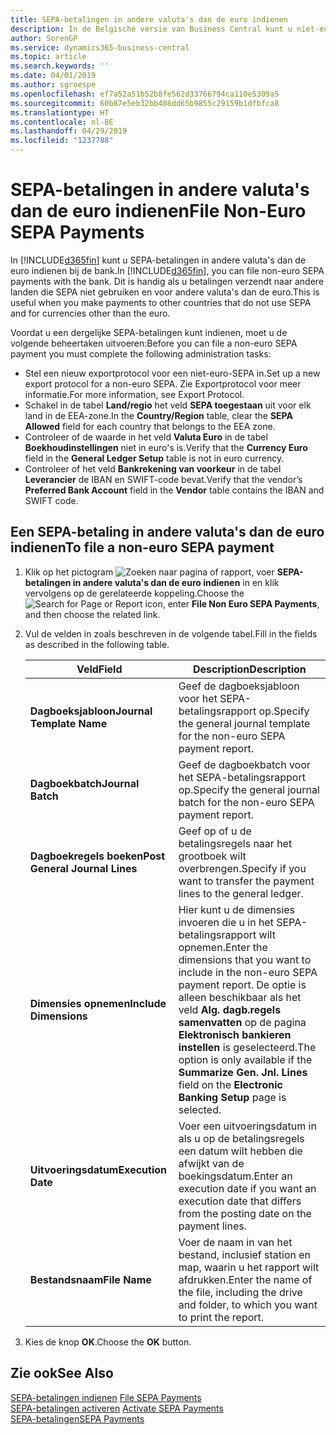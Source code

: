 ```yaml
---
title: SEPA-betalingen in andere valuta's dan de euro indienen
description: In de Belgische versie van Business Central kunt u niet-euro SEPA-betalingen bij de bank archiveren. Dit is handig als u betalingen verzendt naar andere landen die SEPA niet gebruiken en voor andere valuta's dan de euro.
author: SorenGP
ms.service: dynamics365-business-central
ms.topic: article
ms.search.keywords: ''
ms.date: 04/01/2019
ms.author: sgroespe
ms.openlocfilehash: ef7a52a51b52b8fe562d33766794ca110e5309a5
ms.sourcegitcommit: 60b87e5eb32bb408dd65b9855c29159b1dfbfca8
ms.translationtype: HT
ms.contentlocale: nl-BE
ms.lasthandoff: 04/29/2019
ms.locfileid: "1237788"
---
```

# <a name="file-non-euro-sepa-payments"></a><span data-ttu-id="d33c4-104">SEPA-betalingen in andere valuta's dan de euro indienen</span><span class="sxs-lookup"><span data-stu-id="d33c4-104">File Non-Euro SEPA Payments</span></span>
<span data-ttu-id="d33c4-105">In [!INCLUDE[d365fin](../../includes/d365fin_md.md)] kunt u SEPA-betalingen in andere valuta's dan de euro indienen bij de bank.</span><span class="sxs-lookup"><span data-stu-id="d33c4-105">In [!INCLUDE[d365fin](../../includes/d365fin_md.md)], you can file non-euro SEPA payments with the bank.</span></span> <span data-ttu-id="d33c4-106">Dit is handig als u betalingen verzendt naar andere landen die SEPA niet gebruiken en voor andere valuta's dan de euro.</span><span class="sxs-lookup"><span data-stu-id="d33c4-106">This is useful when you make payments to other countries that do not use SEPA and for currencies other than the euro.</span></span>  

<span data-ttu-id="d33c4-107">Voordat u een dergelijke SEPA-betalingen kunt indienen, moet u de volgende beheertaken uitvoeren:</span><span class="sxs-lookup"><span data-stu-id="d33c4-107">Before you can file a non-euro SEPA payment you must complete the following administration tasks:</span></span>  

- <span data-ttu-id="d33c4-108">Stel een nieuw exportprotocol voor een niet-euro-SEPA in.</span><span class="sxs-lookup"><span data-stu-id="d33c4-108">Set up a new export protocol for a non-euro SEPA.</span></span> <span data-ttu-id="d33c4-109">Zie Exportprotocol voor meer informatie.</span><span class="sxs-lookup"><span data-stu-id="d33c4-109">For more information, see Export Protocol.</span></span>  
- <span data-ttu-id="d33c4-110">Schakel in de tabel **Land/regio** het veld **SEPA toegestaan** uit voor elk land in de EEA-zone.</span><span class="sxs-lookup"><span data-stu-id="d33c4-110">In the **Country/Region** table, clear the **SEPA Allowed** field for each country that belongs to the EEA zone.</span></span>  
- <span data-ttu-id="d33c4-111">Controleer of de waarde in het veld **Valuta Euro** in de tabel **Boekhoudinstellingen** niet in euro's is.</span><span class="sxs-lookup"><span data-stu-id="d33c4-111">Verify that the **Currency Euro** field in the **General Ledger Setup** table is not in euro currency.</span></span>  
- <span data-ttu-id="d33c4-112">Controleer of het veld **Bankrekening van voorkeur** in de tabel **Leverancier** de IBAN en SWIFT-code bevat.</span><span class="sxs-lookup"><span data-stu-id="d33c4-112">Verify that the vendor’s **Preferred Bank Account** field in the **Vendor** table contains the IBAN and SWIFT code.</span></span>  

## <a name="to-file-a-non-euro-sepa-payment"></a><span data-ttu-id="d33c4-113">Een SEPA-betaling in andere valuta's dan de euro indienen</span><span class="sxs-lookup"><span data-stu-id="d33c4-113">To file a non-euro SEPA payment</span></span>  

1.  <span data-ttu-id="d33c4-114">Klik op het pictogram ![Zoeken naar pagina of rapport](../../media/ui-search/search_small.png "Pictogram Zoeken naar pagina of rapport"), voer **SEPA-betalingen in andere valuta's dan de euro indienen** in en klik vervolgens op de gerelateerde koppeling.</span><span class="sxs-lookup"><span data-stu-id="d33c4-114">Choose the ![Search for Page or Report](../../media/ui-search/search_small.png "Search for Page or Report icon") icon, enter **File Non Euro SEPA Payments**, and then choose the related link.</span></span>  
2.  <span data-ttu-id="d33c4-115">Vul de velden in zoals beschreven in de volgende tabel.</span><span class="sxs-lookup"><span data-stu-id="d33c4-115">Fill in the fields as described in the following table.</span></span>  

    |<span data-ttu-id="d33c4-116">Veld</span><span class="sxs-lookup"><span data-stu-id="d33c4-116">Field</span></span>|<span data-ttu-id="d33c4-117">Description</span><span class="sxs-lookup"><span data-stu-id="d33c4-117">Description</span></span>|  
    |---------------------------------|---------------------------------------|  
    |<span data-ttu-id="d33c4-118">**Dagboeksjabloon**</span><span class="sxs-lookup"><span data-stu-id="d33c4-118">**Journal Template Name**</span></span>|<span data-ttu-id="d33c4-119">Geef de dagboeksjabloon voor het SEPA-betalingsrapport op.</span><span class="sxs-lookup"><span data-stu-id="d33c4-119">Specify the general journal template for the non-euro SEPA payment report.</span></span>|  
    |<span data-ttu-id="d33c4-120">**Dagboekbatch**</span><span class="sxs-lookup"><span data-stu-id="d33c4-120">**Journal Batch**</span></span>|<span data-ttu-id="d33c4-121">Geef de dagboekbatch voor het SEPA-betalingsrapport op.</span><span class="sxs-lookup"><span data-stu-id="d33c4-121">Specify the general journal batch for the non-euro SEPA payment report.</span></span>|  
    |<span data-ttu-id="d33c4-122">**Dagboekregels boeken**</span><span class="sxs-lookup"><span data-stu-id="d33c4-122">**Post General Journal Lines**</span></span>|<span data-ttu-id="d33c4-123">Geef op of u de betalingsregels naar het grootboek wilt overbrengen.</span><span class="sxs-lookup"><span data-stu-id="d33c4-123">Specify if you want to transfer the payment lines to the general ledger.</span></span>|  
    |<span data-ttu-id="d33c4-124">**Dimensies opnemen**</span><span class="sxs-lookup"><span data-stu-id="d33c4-124">**Include Dimensions**</span></span>|<span data-ttu-id="d33c4-125">Hier kunt u de dimensies invoeren die u in het SEPA-betalingsrapport wilt opnemen.</span><span class="sxs-lookup"><span data-stu-id="d33c4-125">Enter the dimensions that you want to include in the non-euro SEPA payment report.</span></span> <span data-ttu-id="d33c4-126">De optie is alleen beschikbaar als het veld **Alg. dagb.regels samenvatten** op de pagina **Elektronisch bankieren instellen** is geselecteerd.</span><span class="sxs-lookup"><span data-stu-id="d33c4-126">The option is only available if the **Summarize Gen. Jnl. Lines** field on the **Electronic Banking Setup** page is selected.</span></span>|  
    |<span data-ttu-id="d33c4-127">**Uitvoeringsdatum**</span><span class="sxs-lookup"><span data-stu-id="d33c4-127">**Execution Date**</span></span>|<span data-ttu-id="d33c4-128">Voer een uitvoeringsdatum in als u op de betalingsregels een datum wilt hebben die afwijkt van de boekingsdatum.</span><span class="sxs-lookup"><span data-stu-id="d33c4-128">Enter an execution date if you want an execution date that differs from the posting date on the payment lines.</span></span>|  
    |<span data-ttu-id="d33c4-129">**Bestandsnaam**</span><span class="sxs-lookup"><span data-stu-id="d33c4-129">**File Name**</span></span>|<span data-ttu-id="d33c4-130">Voer de naam in van het bestand, inclusief station en map, waarin u het rapport wilt afdrukken.</span><span class="sxs-lookup"><span data-stu-id="d33c4-130">Enter the name of the file, including the drive and folder, to which you want to print the report.</span></span>|  

3.  <span data-ttu-id="d33c4-131">Kies de knop **OK**.</span><span class="sxs-lookup"><span data-stu-id="d33c4-131">Choose the **OK** button.</span></span>  

## <a name="see-also"></a><span data-ttu-id="d33c4-132">Zie ook</span><span class="sxs-lookup"><span data-stu-id="d33c4-132">See Also</span></span>  
 <span data-ttu-id="d33c4-133">[SEPA-betalingen indienen](how-to-file-sepa-payments.md) </span><span class="sxs-lookup"><span data-stu-id="d33c4-133">[File SEPA Payments](how-to-file-sepa-payments.md) </span></span>  
 <span data-ttu-id="d33c4-134">[SEPA-betalingen activeren](how-to-activate-sepa-payments.md) </span><span class="sxs-lookup"><span data-stu-id="d33c4-134">[Activate SEPA Payments](how-to-activate-sepa-payments.md) </span></span>  
 [<span data-ttu-id="d33c4-135">SEPA-betalingen</span><span class="sxs-lookup"><span data-stu-id="d33c4-135">SEPA Payments</span></span>](sepa-payments.md)
